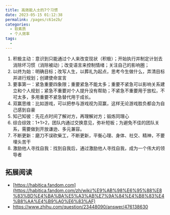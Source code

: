```yaml
---
title: 高效能人士的7个习惯
date: 2023-05-15 01:12:38
permalink: /pages/c61e2b/
categories: 
  - 软素质
  - 个人效率
tags: 
  - 
---
```


1. 积极主动：意识到只能通过个人来改变现状（积极）；开始执行并制定计划去消除坏习惯（消除被动）；改变语言来控制情绪；关注自己的影响圈；
2. 以终为始：明确目标；改写人生，以葬礼为起点，思考今生做什么，弄清目标并进行规划；创建使命宣言
3. 要事第一：紧急重要四象限；重要紧急不能太多；重要不紧急可以影响关系建立和个人规划；紧急不重要对个人提升没有帮助；不紧急不重要用于放松，不可太多，多用重要不紧急替代用于成长。
4. 双赢思维：比如游戏，可以把参与游戏视为双赢，这样无论游戏胜负都会为自己感到自豪
5. 知己知彼：先花点时间了解对方，再理解对方；锻炼同理心
6. 综合综效：1+1>2，团队内通过交换意见，弥补短板；为避免不佳的团队关系，需要做到开放谦逊、多元兼容。
7. 不断更新：磨刀不误砍柴工，不断更新，平衡心理、身体、社交、精神，不要埋头苦干
8. 激励他人寻找自我：找到自我后，通过激励他人寻找自我，成为一个伟大的领导者

## 拓展阅读
- [https://habitica.fandom.com](https://habitica.fandom.com/zh/wiki/%E9%AB%98%E6%95%88%E8%83%BD%E4%BA%BA%E5%A3%AB%E7%9A%84%E4%B8%83%E4%B8%AA%E4%B9%A0%E6%83%AF)
- https://www.zhihu.com/question/23448090/answer/476138630